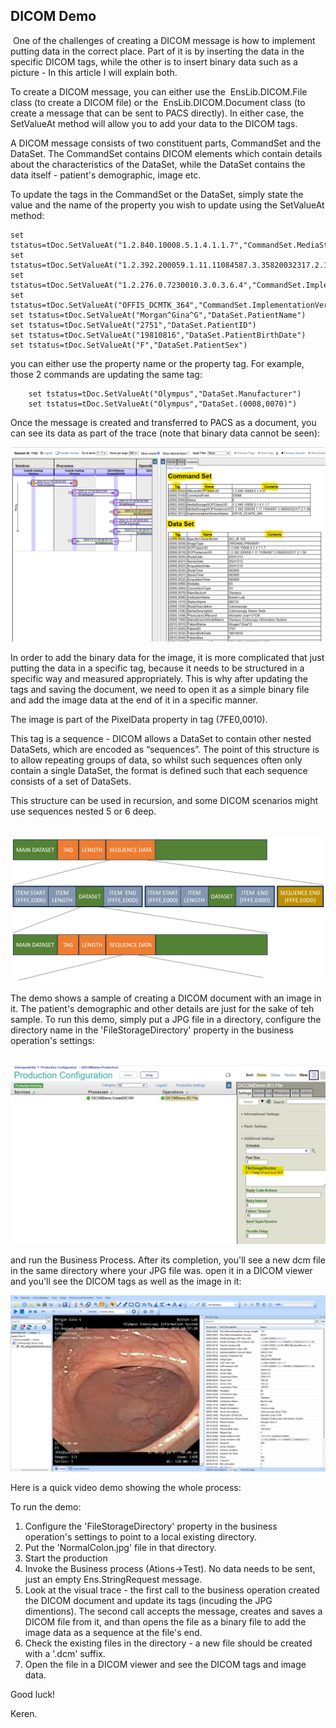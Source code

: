 ## DICOM Demo
​
One of the challenges of creating a DICOM message is how to implement putting data in the correct place. Part of it is by inserting the data in the specific DICOM tags, while the other is to insert binary data such as a picture - In this article I will explain both.

To create a DICOM message, you can either use the  EnsLib.DICOM.File class (to create a DICOM file) or the  EnsLib.DICOM.Document class (to create a message that can be sent to PACS directly). In either case, the SetValueAt method will allow you to add your data to the DICOM tags.

A DICOM message consists of two constituent parts, CommandSet and the DataSet.
The CommandSet contains DICOM elements which contain details about the characteristics of the DataSet, while the DataSet contains the data itself - patient's demographic, image etc.

To update the tags in the CommandSet or the DataSet, simply state the value and the name of the property you wish to update using the SetValueAt method:
```
set tstatus=tDoc.SetValueAt("1.2.840.10008.5.1.4.1.1.7","CommandSet.MediaStorageSOPClassUID")
set tstatus=tDoc.SetValueAt("1.2.392.200059.1.11.11084587.3.35820032317.2.1.56","CommandSet.MediaStorageSOPInstanceUID") 
set tstatus=tDoc.SetValueAt("1.2.276.0.7230010.3.0.3.6.4","CommandSet.ImplementationClassUID") 
set tstatus=tDoc.SetValueAt("OFFIS_DCMTK_364","CommandSet.ImplementationVersionName") 
set tstatus=tDoc.SetValueAt("Morgan^Gina^G","DataSet.PatientName") 
set tstatus=tDoc.SetValueAt("2751","DataSet.PatientID")
set tstatus=tDoc.SetValueAt("19810816","DataSet.PatientBirthDate")	
set tstatus=tDoc.SetValueAt("F","DataSet.PatientSex") 
```
you can either use the property name or the property tag. For example, those 2 commands are updating the same tag:
```
	set tstatus=tDoc.SetValueAt("Olympus","DataSet.Manufacturer")		
	set tstatus=tDoc.SetValueAt("Olympus","DataSet.(0008,0070)") 
```
Once the message is created and transferred to PACS as a document, you can see its data as part of the trace (note that binary data cannot be seen):


![alt text](image(10184)-1.png)

In order to add the binary data for the image, it is more complicated that just putting the data in a specific tag, because it needs to be structured in a specific way and measured appropriately. This is why after updating the tags and saving the document, we need to open it as a simple binary file and add the image data at the end of it in a specific manner.

The image is part of the PixelData property in tag (7FE0,0010).

This tag is a sequence - DICOM allows a DataSet to contain other nested DataSets, which are encoded as “sequences”. The point of this structure is to allow repeating groups of data, so whilst such sequences often only contain a single DataSet, the format is defined such that each sequence consists of a set of DataSets.

This structure can be used in recursion, and some DICOM scenarios might use sequences nested 5 or 6 deep.



 ![alt text](image(10183).png)

The demo shows a sample of creating a DICOM document with an image in it. The patient's demographic and other details are just for the sake of teh sample. To run this demo, simply put a JPG file in a directory, configure the directory name in the 'FileStorageDirectory' property in the business operation's settings:



 ![alt text](image(10185).png)

and run the Business Process. After its completion, you'll see a new dcm file in the same directory where your JPG file was. open it in a DICOM viewer and you'll see the DICOM tags as well as the image in it:

![alt text](image(10186).png)

Here is a quick video demo showing the whole process:


To run the demo:
1. Configure the 'FileStorageDirectory' property in the business operation's settings to point to a local existing directory.
2. Put the 'NormalColon.jpg' file in that directory.
3. Start the production
4. Invoke the Business process (Ations->Test). No data needs to be sent, just an empty Ens.StringRequest message.
5. Look at the visual trace - the first call to the business operation created the DICOM document and update its tags (incuding the JPG dimentions). The second call accepts the message, creates and saves a DICOM file from it, and than opens the file as a binary file to add the image data as a sequence at the file's end.
6. Check the existing files in the directory - a new file should be created with a '.dcm' suffix.
7. Open the file in a DICOM viewer and see the DICOM tags and image data.

Good luck!

Keren.

 

 



​